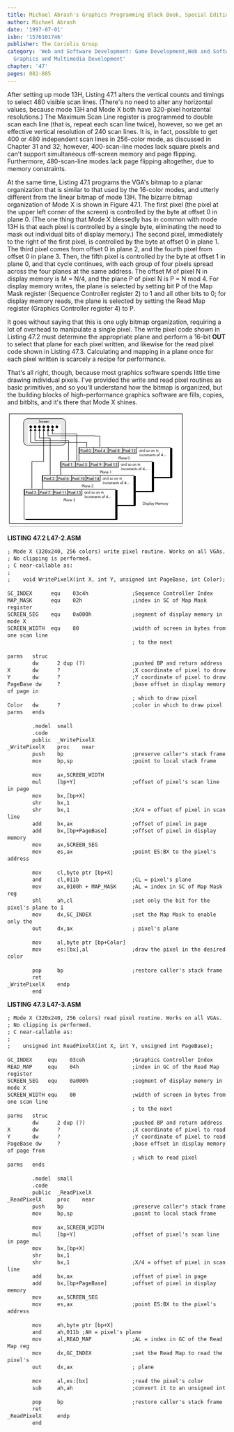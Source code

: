 ```yaml
---
title: Michael Abrash's Graphics Programming Black Book, Special Edition
author: Michael Abrash
date: '1997-07-01'
isbn: '1576101746'
publisher: The Coriolis Group
category: 'Web and Software Development: Game Development,Web and Software Development:
  Graphics and Multimedia Development'
chapter: '47'
pages: 882-885
---
```


After setting up mode 13H, Listing 47.1 alters the vertical counts and
timings to select 480 visible scan lines. (There's no need to alter any
horizontal values, because mode 13H and Mode X both have 320-pixel
horizontal resolutions.) The Maximum Scan Line register is programmed to
double scan each line (that is, repeat each scan line twice), however,
so we get an effective vertical resolution of 240 scan lines. It is, in
fact, possible to get 400 or 480 independent scan lines in 256-color
mode, as discussed in Chapter 31 and 32; however, 400-scan-line modes
lack square pixels and can't support simultaneous off-screen memory and
page flipping. Furthermore, 480-scan-line modes lack page flipping
altogether, due to memory constraints.

At the same time, Listing 47.1 programs the VGA's bitmap to a planar
organization that is similar to that used by the 16-color modes, and
utterly different from the linear bitmap of mode 13H. The bizarre bitmap
organization of Mode X is shown in Figure 47.1. The first pixel (the
pixel at the upper left corner of the screen) is controlled by the byte
at offset 0 in plane 0. (The one thing that Mode X blessedly has in
common with mode 13H is that each pixel is controlled by a single byte,
eliminating the need to mask out individual bits of display memory.) The
second pixel, immediately to the right of the first pixel, is controlled
by the byte at offset 0 in plane 1. The third pixel comes from offset 0
in plane 2, and the fourth pixel from offset 0 in plane 3. Then, the
fifth pixel is controlled by the byte at offset 1 in plane 0, and that
cycle continues, with each group of four pixels spread across the four
planes at the same address. The offset M of pixel N in display memory is
M = N/4, and the plane P of pixel N is P = N mod 4. For display memory
writes, the plane is selected by setting bit P of the Map Mask register
(Sequence Controller register 2) to 1 and all other bits to 0; for
display memory reads, the plane is selected by setting the Read Map
register (Graphics Controller register 4) to P.

It goes without saying that this is one ugly bitmap organization,
requiring a lot of overhead to manipulate a single pixel. The write
pixel code shown in Listing 47.2 must determine the appropriate plane
and perform a 16-bit **OUT** to select that plane for each pixel
written, and likewise for the read pixel code shown in Listing 47.3.
Calculating and mapping in a plane once for each pixel written is
scarcely a recipe for performance.

That's all right, though, because most graphics software spends little
time drawing individual pixels. I've provided the write and read pixel
routines as basic primitives, and so you'll understand how the bitmap is
organized, but the building blocks of high-performance graphics software
are fills, copies, and bitblts, and it's there that Mode X shines.

![**Figure 47.1**  *Mode X display memory organization.*](images/47-01.jpg)

**LISTING 47.2 L47-2.ASM**

    ; Mode X (320x240, 256 colors) write pixel routine. Works on all VGAs.
    ; No clipping is performed.
    ; C near-callable as:
    ;
    ;    void WritePixelX(int X, int Y, unsigned int PageBase, int Color);

    SC_INDEX      equ    03c4h              ;Sequence Controller Index
    MAP_MASK      equ    02h                ;index in SC of Map Mask register
    SCREEN_SEG    equ    0a000h             ;segment of display memory in mode X
    SCREEN_WIDTH  equ    80                 ;width of screen in bytes from one scan line
                                            ; to the next

    parms   struc
            dw      2 dup (?)               ;pushed BP and return address
    X       dw      ?                       ;X coordinate of pixel to draw
    Y       dw      ?                       ;Y coordinate of pixel to draw
    PageBase dw     ?                       ;base offset in display memory of page in
                                            ; which to draw pixel
    Color   dw      ?                       ;color in which to draw pixel
    parms   ends

            .model  small
            .code
            public  _WritePixelX
    _WritePixelX    proc    near
            push    bp                      ;preserve caller's stack frame
            mov     bp,sp                   ;point to local stack frame

            mov     ax,SCREEN_WIDTH
            mul     [bp+Y]                  ;offset of pixel's scan line in page
            mov     bx,[bp+X]
            shr     bx,1
            shr     bx,1                    ;X/4 = offset of pixel in scan line
            add     bx,ax                   ;offset of pixel in page
            add     bx,[bp+PageBase]        ;offset of pixel in display memory
            mov     ax,SCREEN_SEG
            mov     es,ax                   ;point ES:BX to the pixel's address

            mov     cl,byte ptr [bp+X]
            and     cl,011b                 ;CL = pixel's plane
            mov     ax,0100h + MAP_MASK     ;AL = index in SC of Map Mask reg
            shl     ah,cl                   ;set only the bit for the pixel's plane to 1
            mov     dx,SC_INDEX             ;set the Map Mask to enable only the
            out     dx,ax                   ; pixel's plane

            mov     al,byte ptr [bp+Color]
            mov     es:[bx],al              ;draw the pixel in the desired color

            pop     bp                      ;restore caller's stack frame
            ret
    _WritePixelX    endp
            end

**LISTING 47.3 L47-3.ASM**

    ; Mode X (320x240, 256 colors) read pixel routine. Works on all VGAs.
    ; No clipping is performed.
    ; C near-callable as:
    ;
    ;    unsigned int ReadPixelX(int X, int Y, unsigned int PageBase);

    GC_INDEX     equ    03ceh               ;Graphics Controller Index
    READ_MAP     equ    04h                 ;index in GC of the Read Map register
    SCREEN_SEG   equ    0a000h              ;segment of display memory in mode X
    SCREEN_WIDTH equ    80                  ;width of screen in bytes from one scan line
                                            ; to the next
    parms   struc
            dw      2 dup (?)               ;pushed BP and return address
    X       dw      ?                       ;X coordinate of pixel to read
    Y       dw      ?                       ;Y coordinate of pixel to read
    PageBase dw     ?                       ;base offset in display memory of page from
                                            ; which to read pixel
    parms   ends

            .model  small
            .code
            public  _ReadPixelX
    _ReadPixelX     proc    near
            push    bp                      ;preserve caller's stack frame
            mov     bp,sp                   ;point to local stack frame

            mov     ax,SCREEN_WIDTH
            mul     [bp+Y]                  ;offset of pixel's scan line in page
            mov     bx,[bp+X]
            shr     bx,1
            shr     bx,1                    ;X/4 = offset of pixel in scan line
            add     bx,ax                   ;offset of pixel in page
            add     bx,[bp+PageBase]        ;offset of pixel in display memory
            mov     ax,SCREEN_SEG
            mov     es,ax                   ;point ES:BX to the pixel's address

            mov     ah,byte ptr [bp+X]
            and     ah,011b ;AH = pixel's plane
            mov     al,READ_MAP             ;AL = index in GC of the Read Map reg
            mov     dx,GC_INDEX             ;set the Read Map to read the pixel's
            out     dx,ax                   ; plane

            mov     al,es:[bx]              ;read the pixel's color
            sub     ah,ah                   ;convert it to an unsigned int

            pop     bp                      ;restore caller's stack frame
            ret
    _ReadPixelX     endp
            end
